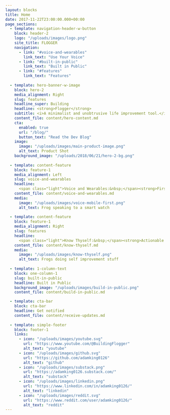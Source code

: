 ```yaml
---
layout: blocks
title: Home
date: 2017-11-22T23:00:00.000+00:00
page_sections:
  - template: navigation-header-w-button
    block: header-2
    logo: "/uploads/images/logo.png"
    site_title: FLOGGER
    navigation:
      - link: "#voice-and-wearables"
        link_text: "Use Your Voice"
      - link: "#built-in-public"
        link_text: "Built in Public"
      - link: "#features"
        link_text: "Features"
  
  - template: hero-banner-w-image
    block: hero-2  
    media_alignment: Right
    slug: features
    headline_super: Building
    headline: <strong>Flogger</strong>
    subtitle: <i>A minimalist and unobtrusive life improvement tool.</i>
    content_file: content/hero-content.md
    cta:
      enabled: true
      url: "/blog/"
      button_text: "Read the Dev Blog"
    image:
      image: "/uploads/images/main-product-image.png"
      alt_text: Product Shot
    background_image: "/uploads/2018/06/21/hero-2-bg.png"
  
  - template: content-feature
    block: feature-1
    media_alignment: Left
    slug: voice-and-wearables
    headline:
      <span class="light">Voice and Wearables:&nbsp;</span><strong>First-Class Citizens</strong>
    content_file: content/voice-and-wearables.md
    media:
      image: "/uploads/images/voice-mobile-first.png"
      alt_text: Frog speaking to a smart watch
  
  - template: content-feature
    block: feature-1
    media_alignment: Right
    slug: features
    headline:
      <span class="light">Know Thyself:&nbsp;</span><strong>Actionable Insights, not Gamification</strong>
    content_file: content/know-thyself.md
    media:
      image: "/uploads/images/know-thyself.png"
      alt_text: Frogs doing self improvement stuff
  
  - template: 1-column-text
    block: one-column-1
    slug: built-in-public
    headline: Built in Public
    background_image: "/uploads/images/build-in-public.png"
    content_file: content/build-in-public.md

  - template: cta-bar
    block: cta-bar
    headline: Get notified
    content_file: content/receive-updates.md
  
  - template: simple-footer
    block: footer-1
    links:
      - icon: "/uploads/images/youtube.svg"
        url: "https://www.youtube.com/@BuildingFlogger"
        alt_text: "youtube"
      - icon: "/uploads/images/github.svg"
        url: "https://github.com/adamking0126"
        alt_text: "github"
      - icon: "/uploads/images/substack.png"
        url: "https://adamking0126.substack.com/"
        alt_text: "substack"
      - icon: "/uploads/images/linkedin.png"
        url: "https://www.linkedin.com/in/adamking0126/"
        alt_text: "linkedin"
      - icon: "/uploads/images/reddit.svg"
        url: "https://www.reddit.com/user/adamking0126/"
        alt_text: "reddit" 
---
```

